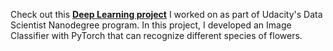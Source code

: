 Check out this __[Deep Learning project](https://github.com/avelicha/Deep_Learning_DSND_Image_Classifier/blob/master/image_classifier_git.ipynb)__ I worked on as part of Udacity's Data Scientist Nanodegree program. In this project, I developed an Image Classifier with PyTorch that can recognize different species of flowers.
